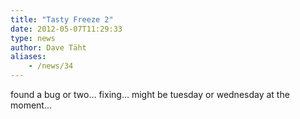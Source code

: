 ```yaml
---
title: "Tasty Freeze 2"
date: 2012-05-07T11:29:33
type: news
author: Dave Täht
aliases:
    - /news/34
---
```

found a bug or two... fixing... might be tuesday or wednesday at the
moment...
